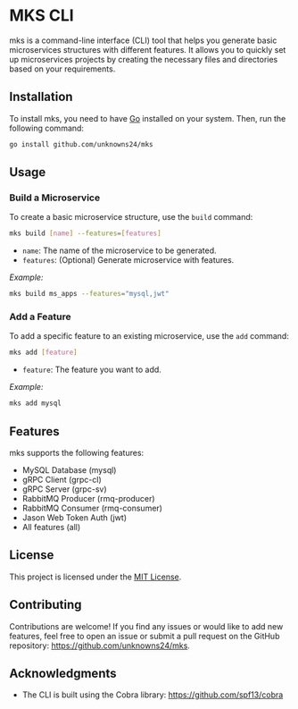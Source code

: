 # MKS CLI

mks is a command-line interface (CLI) tool that helps you generate basic microservices structures with different features. It allows you to quickly set up microservices projects by creating the necessary files and directories based on your requirements.

## Installation

To install mks, you need to have [Go](https://go.dev/doc/install) installed on your system. Then, run the following command:

```sh
go install github.com/unknowns24/mks
```

## Usage

### Build a Microservice

To create a basic microservice structure, use the `build` command:

```sh
mks build [name] --features=[features]

```

-   `name`: The name of the microservice to be generated.
-   `features`: (Optional) Generate microservice with features.

_Example:_

```sh
mks build ms_apps --features="mysql,jwt"

```

### Add a Feature

To add a specific feature to an existing microservice, use the `add` command:

```sh
mks add [feature]

```

-   `feature`: The feature you want to add.

_Example:_

```sh
mks add mysql

```

## Features

mks supports the following features:

-   MySQL Database (mysql)
-   gRPC Client (grpc-cl)
-   gRPC Server (grpc-sv)
-   RabbitMQ Producer (rmq-producer)
-   RabbitMQ Consumer (rmq-consumer)
-   Jason Web Token Auth (jwt)
-   All features (all)

## License

This project is licensed under the [MIT License](LICENSE).

## Contributing

Contributions are welcome! If you find any issues or would like to add new features, feel free to open an issue or submit a pull request on the GitHub repository: https://github.com/unknowns24/mks.

## Acknowledgments

-   The CLI is built using the Cobra library: https://github.com/spf13/cobra
